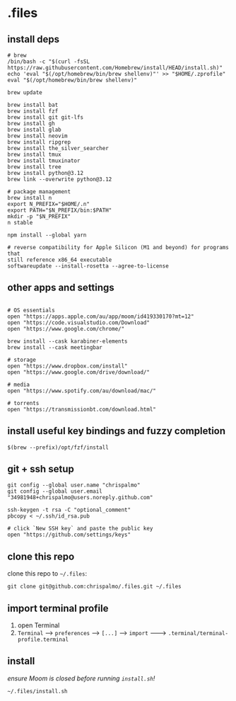 # .files

## install deps

```
# brew
/bin/bash -c "$(curl -fsSL https://raw.githubusercontent.com/Homebrew/install/HEAD/install.sh)"
echo 'eval "$(/opt/homebrew/bin/brew shellenv)"' >> "$HOME/.zprofile"
eval "$(/opt/homebrew/bin/brew shellenv)"

brew update

brew install bat
brew install fzf
brew install git git-lfs
brew install gh
brew install glab
brew install neovim
brew install ripgrep
brew install the_silver_searcher
brew install tmux
brew install tmuxinator
brew install tree
brew install python@3.12
brew link --overwrite python@3.12

# package management
brew install n
export N_PREFIX="$HOME/.n"
export PATH="$N_PREFIX/bin:$PATH"
mkdir -p "$N_PREFIX"
n stable

npm install --global yarn

# reverse compatibility for Apple Silicon (M1 and beyond) for programs that
still reference x86_64 executable
softwareupdate --install-rosetta --agree-to-license
```

## other apps and settings

```

# OS essentials
open "https://apps.apple.com/au/app/moom/id419330170?mt=12"
open "https://code.visualstudio.com/Download"
open "https://www.google.com/chrome/"

brew install --cask karabiner-elements
brew install --cask meetingbar

# storage
open "https://www.dropbox.com/install"
open "https://www.google.com/drive/download/"

# media
open "https://www.spotify.com/au/download/mac/"

# torrents
open "https://transmissionbt.com/download.html"
```

## install useful key bindings and fuzzy completion

```
$(brew --prefix)/opt/fzf/install
```

## git + ssh setup

```
git config --global user.name "chrispalmo"
git config --global user.email "34981948+chrispalmo@users.noreply.github.com"

ssh-keygen -t rsa -C "optional_comment"
pbcopy < ~/.ssh/id_rsa.pub

# click `New SSH key` and paste the public key
open "https://github.com/settings/keys"
```

## clone this repo

clone this repo to `~/.files`:

```
git clone git@github.com:chrispalmo/.files.git ~/.files
```

## import terminal profile

1. open Terminal
2. `Terminal` --> `preferences` --> `[...]` --> `import` --->
   `.terminal/terminal-profile.terminal`

## install

*ensure Moom is closed before running `install.sh`!*

```
~/.files/install.sh
```
